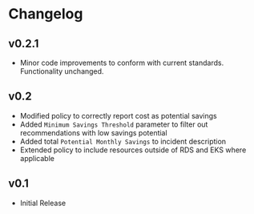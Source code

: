 # Changelog

## v0.2.1

- Minor code improvements to conform with current standards. Functionality unchanged.

## v0.2

- Modified policy to correctly report cost as potential savings
- Added `Minimum Savings Threshold` parameter to filter out recommendations with low savings potential
- Added total `Potential Monthly Savings` to incident description
- Extended policy to include resources outside of RDS and EKS where applicable

## v0.1

- Initial Release
